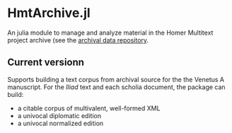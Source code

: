 
# HmtArchive.jl


An julia module to manage and analyze material in the Homer Multitext project archive (see the [archival data repository](https://github.com/homermultitext/hmt-archive).


## Current versionn

Supports building a text corpus from archival source for the the Venetus A manuscript.  For the *Iliad* text and each scholia document, the package can build:

- a citable corpus of multivalent, well-formed XML
- a univocal diplomatic edition
- a univocal normalized edition
